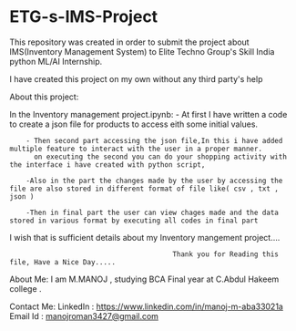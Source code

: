 # ETG-s-IMS-Project
This repository was created in order to submit the project about IMS(Inventory Management System) to Elite Techno Group's Skill India python ML/AI Internship.


I have created this project on my own without any third party's help

About this project:

In the Inventory management project.ipynb:
        - At first I have written a code to create a json file for products to access eith some initial values.
        
        - Then second part accessing the json file,In this i have added multiple feature to interact with the user in a proper manner.
          on executing the second you can do your shopping activity with the interface i have created with python script,
         
        -Also in the part the changes made by the user by accessing the file are also stored in different format of file like( csv , txt , json )
        
        -Then in final part the user can view chages made and the data stored in various format by executing all codes in final part
        
I wish that is sufficient details about my Inventory mangement project....

                                            Thank you for Reading this file, Have a Nice Day.....
      
About Me:
       I am M.MANOJ , studying BCA Final year at C.Abdul Hakeem college .

Contact Me:
       LinkedIn : https://www.linkedin.com/in/manoj-m-aba33021a
       Email Id : manojroman3427@gmail.com
 
